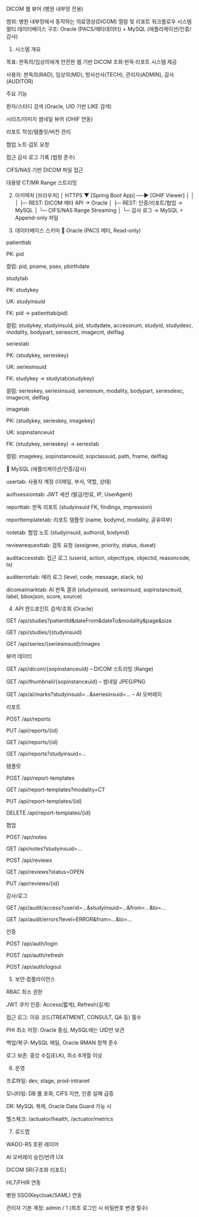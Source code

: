 DICOM 웹 뷰어 (병원 내부망 전용)

범위: 병원 내부망에서 동작하는 의료영상(DICOM) 열람 및 리포트 워크플로우 시스템
멀티 데이터베이스 구조: Oracle (PACS/메타데이터) + MySQL (애플리케이션/인증/감사)

1) 시스템 개요

목표: 판독의/임상의에게 안전한 웹 기반 DICOM 조회·판독·리포트 시스템 제공

사용자: 판독의(RAD), 임상의(MD), 방사선사(TECH), 관리자(ADMIN), 감사(AUDITOR)

주요 기능

환자/스터디 검색 (Oracle, UID 기반 LIKE 검색)

시리즈/이미지 썸네일 뷰어 (OHIF 연동)

리포트 작성/템플릿/버전 관리

협업 노트·검토 요청

접근 감사 로그 기록 (법령 준수)

CIFS/NAS 기반 DICOM 파일 접근

대용량 CT/MR Range 스트리밍

2) 아키텍처
[브라우저]
   │ HTTPS
   ▼
[Spring Boot App] ──► [OHIF Viewer]
   │        │
   │        ├─ REST: DICOM 메타 API → Oracle
   │        ├─ REST: 인증/리포트/협업 → MySQL
   │        └─ CIFS/NAS Range Streaming
   │
   └─ 감사 로그 → MySQL + Append-only 파일

3) 데이터베이스 스키마
🔹 Oracle (PACS 메타, Read-only)

patienttab

PK: pid

컬럼: pid, pname, psex, pbirthdate

studytab

PK: studykey

UK: studyinsuid

FK: pid → patienttab(pid)

컬럼:
studykey, studyinsuid, pid,
studydate, accessnum, studyid, studydesc,
modality, bodypart, seriescnt, imagecnt, delflag

seriestab

PK: (studykey, serieskey)

UK: seriesinsuid

FK: studykey → studytab(studykey)

컬럼:
serieskey, seriesinsuid, seriesnum,
modality, bodypart, seriesdesc, imagecnt, delflag

imagetab

PK: (studykey, serieskey, imagekey)

UK: sopinstanceuid

FK: (studykey, serieskey) → seriestab

컬럼:
imagekey, sopinstanceuid, sopclassuid, path, fname, delflag

🔹 MySQL (애플리케이션/인증/감사)

usertab: 사용자 계정 (이메일, 부서, 역할, 상태)

authsessiontab: JWT 세션 (발급/만료, IP, UserAgent)

reporttab: 판독 리포트 (studyinsuid FK, findings, impression)

reporttemplatetab: 리포트 템플릿 (name, bodymd, modality, 공유여부)

notetab: 협업 노트 (studyinsuid, authorid, bodymd)

reviewrequesttab: 검토 요청 (assignee, priority, status, dueat)

auditaccesstab: 접근 로그 (userid, action, objecttype, objectid, reasoncode, ts)

auditerrortab: 에러 로그 (level, code, message, stack, ts)

dicomaimarktab: AI 판독 결과 (studyinsuid, seriesinsuid, sopinstanceuid, label, bboxjson, score, source)

4) API 엔드포인트
검색/조회 (Oracle)

GET /api/studies?patientId&dateFrom&dateTo&modality&page&size

GET /api/studies/{studyinsuid}

GET /api/series/{seriesinsuid}/images

뷰어 데이터

GET /api/dicom/{sopinstanceuid} – DICOM 스트리밍 (Range)

GET /api/thumbnail/{sopinstanceuid} – 썸네일 JPEG/PNG

GET /api/ai/marks?studyinsuid=...&seriesinsuid=... – AI 오버레이

리포트

POST /api/reports

PUT /api/reports/{id}

GET /api/reports/{id}

GET /api/reports?studyinsuid=...

템플릿

POST /api/report-templates

GET /api/report-templates?modality=CT

PUT /api/report-templates/{id}

DELETE /api/report-templates/{id}

협업

POST /api/notes

GET /api/notes?studyinsuid=...

POST /api/reviews

GET /api/reviews?status=OPEN

PUT /api/reviews/{id}

감사/로그

GET /api/audit/access?userid=...&studyinsuid=...&from=...&to=...

GET /api/audit/errors?level=ERROR&from=...&to=...

인증

POST /api/auth/login

POST /api/auth/refresh

POST /api/auth/logout

5) 보안·컴플라이언스

RBAC 최소 권한

JWT 쿠키 인증: Access(짧게), Refresh(길게)

접근 로그: 이유 코드(TREATMENT, CONSULT, QA 등) 필수

PHI 최소 저장: Oracle 중심, MySQL에는 UID만 보관

백업/복구: MySQL 매일, Oracle RMAN 정책 준수

로그 보존: 중앙 수집(ELK), 최소 6개월 이상

6) 운영

프로파일: dev, stage, prod-intranet

모니터링: DB 풀 포화, CIFS 지연, 인증 실패 급증

DR: MySQL 복제, Oracle Data Guard 가능 시

헬스체크: /actuator/health, /actuator/metrics

7) 로드맵

WADO-RS 호환 레이어

AI 오버레이 승인/반려 UX

DICOM SR(구조화 리포트)

HL7/FHIR 연동

병원 SSO(Keycloak/SAML) 연동

관리자 기본 계정: admin / 1 (최초 로그인 시 비밀번호 변경 필수)
